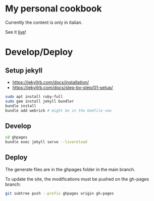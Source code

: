 # My personal cookbook

Currently the content is only in italian.

See it
[live](https://pitrified.github.io/cookbook/)!

# Develop/Deploy

## Setup jekyll

* https://jekyllrb.com/docs/installation/
* https://jekyllrb.com/docs/step-by-step/01-setup/

```bash
sudo apt install ruby-full
sudo gem install jekyll bundler
bundle install
bundle add webrick # might be in the Gemfile now
```

## Develop

```bash
cd ghpages
bundle exec jekyll serve --livereload
```

## Deploy

The generate files are in the ghpages folder in the main branch.

To update the site, the modifications must be pushed on the gh-pages branch:

```bash
git subtree push --prefix ghpages origin gh-pages
```
